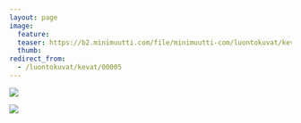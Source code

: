 ```yaml
---
layout: page
image:
  feature:
  teaser: https://b2.minimuutti.com/file/minimuutti-com/luontokuvat/kev%C3%A4t/DSC02862-245px.jpg
  thumb:
redirect_from:
  - /luontokuvat/kevat/00005
---
```


![](https://b2.minimuutti.com/file/minimuutti-com/luontokuvat/kev%C3%A4t/DSC02862-800px.jpg)

![](https://b2.minimuutti.com/file/minimuutti-com/luontokuvat/kev%C3%A4t/DSC02855-800px.jpg)

